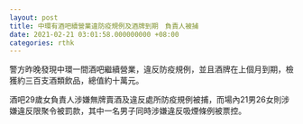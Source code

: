 ```yaml
---
layout: post
title: 中環有酒吧續營業違防疫規例及酒牌到期　負責人被捕
date: 2021-02-21 03:01:58.000000000 +08:00
categories: rthk
---
```


警方昨晚發現中環一間酒吧繼續營業，違反防疫規例，並且酒牌在上個月到期，檢獲約三百支酒類飲品，總值約十萬元。

酒吧29歲女負責人涉嫌無牌賣酒及違反處所防疫規例被捕，而場內21男26女則涉嫌違反限聚令被罰款，其中一名男子同時涉嫌違反吸煙條例被票控。

